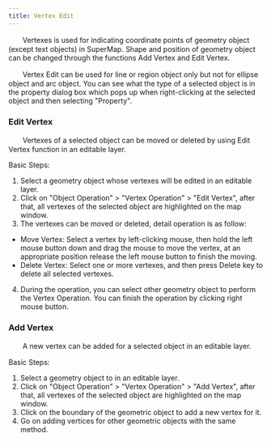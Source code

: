 ```yaml
---
title: Vertex Edit
---
```



　　Vertexes is used for indicating coordinate points of geometry object (except text objects) in SuperMap. Shape and position of geometry object can be changed through the functions Add Vertex and Edit Vertex.

　　Vertex Edit can be used for line or region object only but not for ellipse object and arc object. You can see what the type of a selected object is in the property dialog box which pops up when right-clicking at the selected object and then selecting "Property".

### Edit Vertex

　　Vertexes of a selected object can be moved or deleted by using Edit Vertex function in an editable layer.

Basic Steps:

1.  Select a geometry object whose vertexes will be edited in an editable layer.
2.  Click on "Object Operation" > "Vertex Operation" > "Edit Vertex", after that, all vertexes of the selected object are highlighted on the map window.
3.  The vertexes can be moved or deleted, detail operation is as follow:
 - Move Vertex: Select a vertex by left-clicking mouse, then hold the left mouse button down and drag the mouse to move the vertex, at an appropriate position release the left mouse button to finish the moving.
 -  Delete Vertex: Select one or more vertexes, and then press Delete key to delete all selected vertexes.
4.  During the operation, you can select other geometry object to perform the Vertex Operation. You can finish the operation by clicking right mouse button.


### Add Vertex

　　A new vertex can be added for a selected object in an editable layer.

Basic Steps:

1.  Select a geometry object to  in an editable layer.
2.  Click on "Object Operation" > "Vertex Operation" > "Add Vertex", after that, all vertexes of the selected object are highlighted on the map window.
3.  Click on the boundary of the geometric object to add a new vertex for it.
4.  Go on adding vertices for other geometric objects with the same method.


